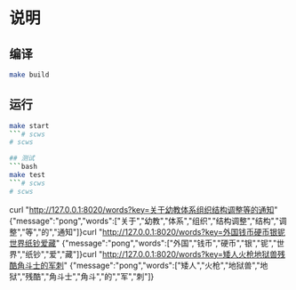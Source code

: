 # 说明

## 编译
```bash
make build
```


## 运行
```bash
make start
```# scws
# scws

## 测试
```bash
make test
```# scws
# scws
```
curl "http://127.0.0.1:8020/words?key=关于幼教体系组织结构调整等的通知"
{"message":"pong","words":["关于","幼教","体系","组织","结构调整","结构","调整","等","的","通知"]}curl "http://127.0.0.1:8020/words?key=外国钱币硬币银铌世界纸钞爱藏"
{"message":"pong","words":["外国","钱币","硬币","银","铌","世界","纸钞","爱","藏"]}curl "http://127.0.0.1:8020/words?key=矮人火枪地狱兽残酷角斗士的军刺"
{"message":"pong","words":["矮人","火枪","地狱兽","地狱","残酷","角斗士","角斗","的","军","刺"]}
```
